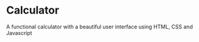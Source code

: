 # Calculator
A functional calculator with a beautiful user interface using HTML, CSS and Javascript
